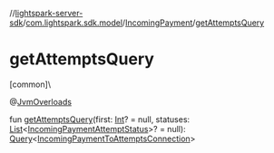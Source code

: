 //[lightspark-server-sdk](../../../index.md)/[com.lightspark.sdk.model](../index.md)/[IncomingPayment](index.md)/[getAttemptsQuery](get-attempts-query.md)

# getAttemptsQuery

[common]\

@[JvmOverloads](https://kotlinlang.org/api/latest/jvm/stdlib/kotlin.jvm/-jvm-overloads/index.html)

fun [getAttemptsQuery](get-attempts-query.md)(first: [Int](https://kotlinlang.org/api/latest/jvm/stdlib/kotlin/-int/index.html)? = null, statuses: [List](https://kotlinlang.org/api/latest/jvm/stdlib/kotlin.collections/-list/index.html)&lt;[IncomingPaymentAttemptStatus](../-incoming-payment-attempt-status/index.md)&gt;? = null): [Query](../../com.lightspark.sdk.requester/-query/index.md)&lt;[IncomingPaymentToAttemptsConnection](../-incoming-payment-to-attempts-connection/index.md)&gt;
